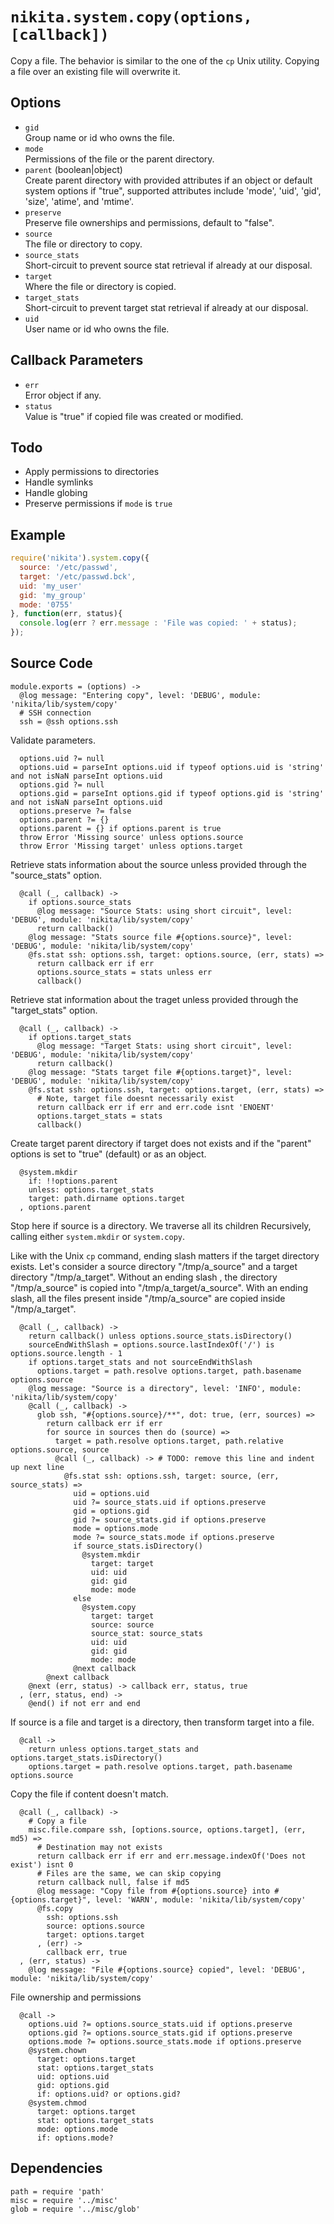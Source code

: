 
# `nikita.system.copy(options, [callback])`

Copy a file. The behavior is similar to the one of the `cp`
Unix utility. Copying a file over an existing file will
overwrite it.

## Options

* `gid`   
  Group name or id who owns the file.   
* `mode`   
  Permissions of the file or the parent directory.   
* `parent` (boolean|object)   
  Create parent directory with provided attributes if an object or default 
  system options if "true", supported attributes include 'mode', 'uid', 'gid', 
  'size', 'atime', and 'mtime'.   
* `preserve`   
  Preserve file ownerships and permissions, default to "false".
* `source`   
  The file or directory to copy.   
* `source_stats`   
  Short-circuit to prevent source stat retrieval if already at our disposal.   
* `target`   
  Where the file or directory is copied.   
* `target_stats`   
  Short-circuit to prevent target stat retrieval if already at our disposal.   
* `uid`   
  User name or id who owns the file.   

## Callback Parameters

* `err`   
  Error object if any.   
* `status`   
  Value is "true" if copied file was created or modified.   

## Todo

* Apply permissions to directories
* Handle symlinks
* Handle globing
* Preserve permissions if `mode` is `true`

## Example

```js
require('nikita').system.copy({
  source: '/etc/passwd',
  target: '/etc/passwd.bck',
  uid: 'my_user'
  gid: 'my_group'
  mode: '0755'
}, function(err, status){
  console.log(err ? err.message : 'File was copied: ' + status);
});
```

## Source Code

    module.exports = (options) ->
      @log message: "Entering copy", level: 'DEBUG', module: 'nikita/lib/system/copy'
      # SSH connection
      ssh = @ssh options.ssh

Validate parameters.

      options.uid ?= null
      options.uid = parseInt options.uid if typeof options.uid is 'string' and not isNaN parseInt options.uid
      options.gid ?= null
      options.gid = parseInt options.gid if typeof options.gid is 'string' and not isNaN parseInt options.uid
      options.preserve ?= false
      options.parent ?= {}
      options.parent = {} if options.parent is true
      throw Error 'Missing source' unless options.source
      throw Error 'Missing target' unless options.target

Retrieve stats information about the source unless provided through the "source_stats" option.

      @call (_, callback) ->
        if options.source_stats
          @log message: "Source Stats: using short circuit", level: 'DEBUG', module: 'nikita/lib/system/copy'
          return callback()
        @log message: "Stats source file #{options.source}", level: 'DEBUG', module: 'nikita/lib/system/copy'
        @fs.stat ssh: options.ssh, target: options.source, (err, stats) =>
          return callback err if err
          options.source_stats = stats unless err
          callback()

Retrieve stat information about the traget unless provided through the "target_stats" option.

      @call (_, callback) ->
        if options.target_stats
          @log message: "Target Stats: using short circuit", level: 'DEBUG', module: 'nikita/lib/system/copy'
          return callback()
        @log message: "Stats target file #{options.target}", level: 'DEBUG', module: 'nikita/lib/system/copy'
        @fs.stat ssh: options.ssh, target: options.target, (err, stats) =>
          # Note, target file doesnt necessarily exist
          return callback err if err and err.code isnt 'ENOENT'
          options.target_stats = stats
          callback()

Create target parent directory if target does not exists and if the "parent"
options is set to "true" (default) or as an object.

      @system.mkdir
        if: !!options.parent
        unless: options.target_stats
        target: path.dirname options.target
      , options.parent
        
Stop here if source is a directory. We traverse all its children
Recursively, calling either `system.mkdir` or `system.copy`.

Like with the Unix `cp` command, ending slash matters if the target directory 
exists. Let's consider a source directory "/tmp/a_source" and a target directory
"/tmp/a_target". Without an ending slash , the directory "/tmp/a_source" is 
copied into "/tmp/a_target/a_source". With an ending slash, all the files
present inside "/tmp/a_source" are copied inside "/tmp/a_target".

      @call (_, callback) ->
        return callback() unless options.source_stats.isDirectory()
        sourceEndWithSlash = options.source.lastIndexOf('/') is options.source.length - 1
        if options.target_stats and not sourceEndWithSlash
          options.target = path.resolve options.target, path.basename options.source
        @log message: "Source is a directory", level: 'INFO', module: 'nikita/lib/system/copy'
        @call (_, callback) -> 
          glob ssh, "#{options.source}/**", dot: true, (err, sources) =>
            return callback err if err
            for source in sources then do (source) =>
              target = path.resolve options.target, path.relative options.source, source
              @call (_, callback) -> # TODO: remove this line and indent up next line
                @fs.stat ssh: options.ssh, target: source, (err, source_stats) =>
                  uid = options.uid
                  uid ?= source_stats.uid if options.preserve
                  gid = options.gid
                  gid ?= source_stats.gid if options.preserve
                  mode = options.mode
                  mode ?= source_stats.mode if options.preserve
                  if source_stats.isDirectory()
                    @system.mkdir
                      target: target
                      uid: uid
                      gid: gid
                      mode: mode
                  else
                    @system.copy
                      target: target
                      source: source
                      source_stat: source_stats
                      uid: uid
                      gid: gid
                      mode: mode
                  @next callback
            @next callback
        @next (err, status) -> callback err, status, true
      , (err, status, end) ->
        @end() if not err and end

If source is a file and target is a directory, then transform
target into a file.

      @call ->
        return unless options.target_stats and options.target_stats.isDirectory()
        options.target = path.resolve options.target, path.basename options.source

Copy the file if content doesn't match.

      @call (_, callback) ->
        # Copy a file
        misc.file.compare ssh, [options.source, options.target], (err, md5) =>
          # Destination may not exists
          return callback err if err and err.message.indexOf('Does not exist') isnt 0
          # Files are the same, we can skip copying
          return callback null, false if md5
          @log message: "Copy file from #{options.source} into #{options.target}", level: 'WARN', module: 'nikita/lib/system/copy'
          @fs.copy
            ssh: options.ssh
            source: options.source
            target: options.target
          , (err) ->
            callback err, true
      , (err, status) ->
        @log message: "File #{options.source} copied", level: 'DEBUG', module: 'nikita/lib/system/copy'

File ownership and permissions

      @call ->
        options.uid ?= options.source_stats.uid if options.preserve
        options.gid ?= options.source_stats.gid if options.preserve
        options.mode ?= options.source_stats.mode if options.preserve
        @system.chown
          target: options.target
          stat: options.target_stats
          uid: options.uid
          gid: options.gid
          if: options.uid? or options.gid?
        @system.chmod
          target: options.target
          stat: options.target_stats
          mode: options.mode
          if: options.mode?

## Dependencies

    path = require 'path'
    misc = require '../misc'
    glob = require '../misc/glob'

